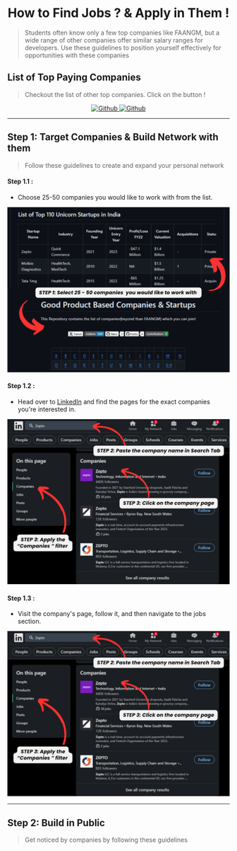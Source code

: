 <h1 align="center">
    How to Find Jobs ?  & Apply in Them !
</h1>

> Students often know only a few top companies like FAANGM, but a wide range of other companies offer similar salary ranges for developers. Use these guidelines to position yourself effectively for opportunities with these companies

## List of Top Paying Companies 
> Checkout the list of other top companies. Click on the button ! 

<p align="center">
    <a href="https://github.com/Developer-RONNIE/List-of-Top-Unicorn-Startups-India"  align="left" alt="Github" title="github">
        <img src="https://img.shields.io/badge/Top--Unicorn--Startups--India-D2B48C?style=for-the-badge&logo=github&logoColor=white" alt="Github"/>
    </a>
    <a href="https://github.com/Developer-RONNIE/BeyondFAANGM"  align="left" alt="Github" title="github">
        <img src="https://img.shields.io/badge/400+--product--based--companies-D2B48C?style=for-the-badge&logo=github&logoColor=white" alt="Github"/>
    </a>  
</p>

---


## Step 1: Target Companies & Build Network with them 

> Follow these guidelines to create and expand your personal network

#### Step 1.1 : 
- Choose 25-50 companies you would like to work with from the list. 
<p align="center">
  <a name="logo">
    <img src="https://github.com/Developer-RONNIE/Full-stack-dev-Roadmap/blob/main/assets/Select.company.png" alt="Select Companies" width="750">
  </a>
</p>

#### Step 1.2 : 
- Head over to <a href="https://www.linkedin.com/" target="_blank">LinkedIn</a> and find the pages for the exact companies you're interested in.

<p align="center">
  <a name="logo">
    <img src="https://github.com/Developer-RONNIE/Full-stack-dev-Roadmap/blob/main/assets/search%20company.png" alt="Search company guide" width="750">
  </a>
</p>

#### Step 1.3 : 
- Visit the company's page, follow it, and then navigate to the jobs section.

<p align="center">
  <a name="logo">
    <img src="https://github.com/Developer-RONNIE/Full-stack-dev-Roadmap/blob/main/assets/search%20company.png" alt="Search company guide" width="750">
  </a>
</p>



--- 


## Step 2: Build in Public 

> Get noticed by companies by following these guidelines
